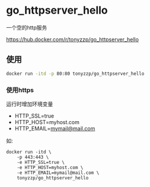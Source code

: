 # go_httpserver_hello

一个空的http服务

https://hub.docker.com/r/tonyzzp/go_httpserver_hello


## 使用
```bash
docker run -itd -p 80:80 tonyzzp/go_httpserver_hello
```

### 使用https
运行时增加环境变量

- HTTP_SSL=true
- HTTP_HOST=myhost.com
- HTTP_EMAIL=mymail@mail.com

如:
```
docker run -itd \
    -p 443:443 \
    -e HTTP_SSL=true \
    -e HTTP_HOST=myhost.com \
    -e HTTP_EMAIL=mymail@mail.com \
    tonyzzp/go_httpserver_hello
```

